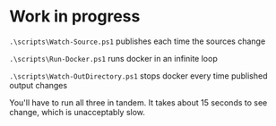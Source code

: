 # Work in progress

`.\scripts\Watch-Source.ps1` publishes each time the sources change

`.\scripts\Run-Docker.ps1` runs docker in an infinite loop

`.\scripts\Watch-OutDirectory.ps1` stops docker every time published output changes

You'll have to run all three in tandem. It takes about 15 seconds to see change,
which is unacceptably slow.

